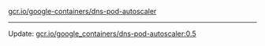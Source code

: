 [gcr.io/google-containers/dns-pod-autoscaler](https://hub.docker.com/r/cruse/dns-pod-autoscaler/tags/) 

----
Update: [gcr.io/google_containers/dns-pod-autoscaler:0.5](https://hub.docker.com/r/cruse/dns-pod-autoscaler/tags/)

